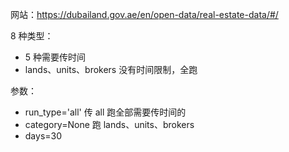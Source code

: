 网站：https://dubailand.gov.ae/en/open-data/real-estate-data/#/<br>

8 种类型：

- 5 种需要传时间
- lands、units、brokers 没有时间限制，全跑

参数：

- run_type='all' 传 all 跑全部需要传时间的
- category=None 跑 lands、units、brokers
- days=30
